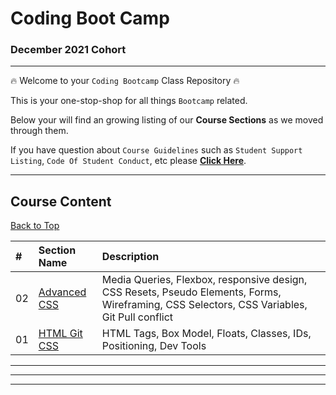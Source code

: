# Coding Boot Camp
### December 2021 Cohort

<hr>

:fire: Welcome to your `Coding Bootcamp` Class Repository :fire: 

This is your one-stop-shop for all things `Bootcamp` related.

Below your will find an growing listing of our **Course Sections** as we moved through them.

If you have question about `Course Guidelines` such as `Student Support Listing`, `Code Of Student Conduct`, etc please **[Click Here](course-content/00-admin-resources/README.md)**.

<hr>

## Course Content
[Back to Top](#coding-boot-camp)

| # | Section Name | Description |
|:--| :--  | :--  |
|02| [Advanced CSS](course-content/02-advanced-css/README.md)| Media Queries, Flexbox, responsive design, CSS Resets, Pseudo Elements, Forms, Wireframing, CSS Selectors, CSS Variables, Git Pull conflict| 
|01| [HTML Git CSS](course-content/01-html-git-css/README.md)| HTML Tags, Box Model, Floats, Classes, IDs, Positioning, Dev Tools | 

<hr>
<hr>
<hr>





